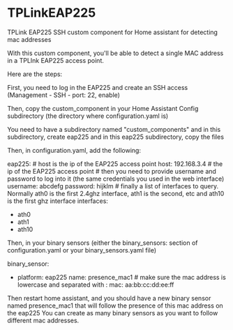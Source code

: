 # TPLinkEAP225
TPLink EAP225 SSH custom component for Home assistant for detecting mac addresses

With this custom component, you'll be able to detect a single MAC address in a TPLInk EAP225 access point.

Here are the steps:

First, you need to log in the EAP225 and create an SSH access (Management - SSH - port: 22, enable)

Then, copy the custom_component in your Home Assistant Config subdirectory (the directory where configuration.yaml is)

You need to have a subdirectory named "custom_components" and in this subdirectory, create eap225 and in this eap225 subdirectory, copy the files

Then, in configuration.yaml, add the following:

eap225:
  \# host is the ip of the EAP225 access point
  host: 192.168.3.4 # the ip of the EAP225 access point
  \# then you need to provide username and password to log into it (the same credentials you used in the web interface)
  username: abcdefg
  password: hijklm
  \# finally a list of interfaces to query. Normally ath0 is the first 2.4ghz interface, ath1 is the second, etc and ath10 is the first ghz interface
  interfaces:
  - ath0
  - ath1
  - ath10

Then, in your binary sensors (either the binary_sensors: section of configuration.yaml or your binary_sensors.yaml file)

binary_sensor:
  - platform: eap225
    name: presence_mac1
    \# make sure the mac address is lowercase and separated with :
    mac: aa:bb:cc:dd:ee:ff
    
Then restart home assistant, and you should have a new binary sensor named presence_mac1 that will follow the presence of this mac address on the eap225
You can create as many binary sensors as you want to follow different mac addresses.
